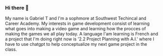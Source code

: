 ### Hi there 👋

<!--
**tewguud/Tewguud** is a ✨ _special_ ✨ repository because its `README.md` (this file) appears on your GitHub profile.

Here are some ideas to get you started:

- 🔭 I’m currently working on this README project which is summative 
- 🌱 I’m currently learning how to operate Github and the basics and functions of said website
- 👯 I’m looking to collaborate on a school project in class with my classmates
- 🤔 I’m looking for help with nothing really quite yet. 
- 💬 Ask me about anything really, I don't mind 
- 📫 How to reach me: gabriel.137608@nv.ccsd.net 
- 😄 Pronouns: I don't have any, so call me whatever 
- ⚡ Fun fact: I'm at school and I'm learning DGD
-->
My name is Gabriel T and I'm a sophmore at Southwest Techincal and Career Academy. 
My interests in game development consist of learning what goes into making a video game and learning how the procces of making the games we all play today. 
A language I'am learning is French and a project that I'm doing right now is '2.2 Project Planning with A.I.' where I have to use chatgpt to help conceptualize my next game project in the class. 
